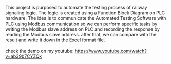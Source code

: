 This project is purposed to automate the testing process of railway signaling logic. 
The logic is created using a Function Block Diagram on PLC hardware. 
The idea is to communicate the Automated Testing Software with PLC using Modbus communication so we can perform specific tasks by writing the Modbus slave address on PLC and recording the response by reading the Modbus slave address.
after that, we can compare with the result and write it down in the Excel format file.
<br />
.
<br />
check the demo on my youtube: https://www.youtube.com/watch?v=ab39b7CYZQk
